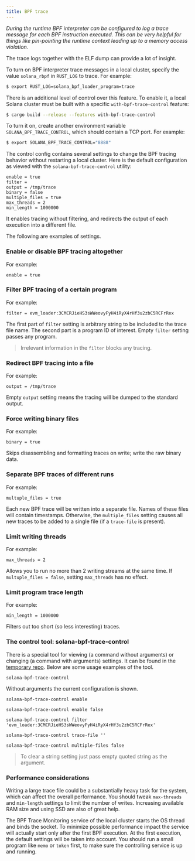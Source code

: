 ```yaml
---
title: BPF trace
---
```


*During the runtime BPF interpreter can be configured to log a trace message for each BPF instruction executed. This can be very helpful for things like pin-pointing the runtime context leading up to a memory access violation.*

The trace logs together with the ELF dump can provide a lot of insight.

To turn on BPF interpreter trace messages in a local cluster, specify the value `solana_rbpf` in `RUST_LOG` to trace. For example:
```sh
$ export RUST_LOG=solana_bpf_loader_program=trace
```

There is an additional level of control over this feature. To enable it, a local Solana cluster must be built with a specific `with-bpf-trace-control` feature:
```sh
$ cargo build --release --features with-bpf-trace-control
```

To turn it on, create another environment variable `SOLANA_BPF_TRACE_CONTROL`, which should contain a TCP port. For example:
```sh
$ export SOLANA_BPF_TRACE_CONTROL="8888"
```

The control config contains several settings to change the BPF tracing behavior without restarting a local cluster. Here is the default configuration as viewed with the `solana-bpf-trace-control` utility:
```
enable = true
filter = 
output = /tmp/trace
binary = false
multiple_files = true
max_threads = 2
min_length = 1000000
```
It enables tracing without filtering, and redirects the output of each execution into a different file.

The following are examples of settings.

### Enable or disable BPF tracing altogether
For example:
```
enable = true
```

### Filter BPF tracing of a certain program
For example:
```
filter = evm_loader:3CMCRJieHS3sWWeovyFyH4iRyX4rHf3u2zbC5RCFrRex
```
The first part of `filter` setting is arbitrary string to be included to the trace file name. The second part is a program ID of interest. Empty `filter` setting passes any program.  

> Irrelevant information in the `filter` blocks any tracing.

### Redirect BPF tracing into a file
For example:
```
output = /tmp/trace
```
Empty `output` setting means the tracing will be dumped to the standard output.

### Force writing binary files
For example:
```
binary = true
```
Skips disassembling and formatting traces on write; write the raw binary data.

### Separate BPF traces of different runs
For example:
```
multuple_files = true
```

Each new BPF trace will be written into a separate file. Names of these files will contain timestamps. Otherwise, the `multiple_files` setting causes all new traces to be added to a single file (if a `trace-file` is present).

### Limit writing threads
For example:
```
max_threads = 2
```
Allows you to run no more than 2 writing streams at the same time. If `multuple_files = false`, setting `max_threads` has no effect.

### Limit program trace length
For example:
```
min_length = 1000000
```
Filters out too short (so less interesting) traces.

### The control tool: solana-bpf-trace-control
There is a special tool for viewing (a command without arguments) or changing (a command with arguments) settings. It can be found in the [temporary repo](https://github.com/vakond/solana-bpf-trace-control). Below are some usage examples of the tool.
```
solana-bpf-trace-control
```
Without arguments the current configuration is shown.

```
solana-bpf-trace-control enable
```

```
solana-bpf-trace-control enable false
```

```
solana-bpf-trace-control filter 'evm_loader:3CMCRJieHS3sWWeovyFyH4iRyX4rHf3u2zbC5RCFrRex'
```

```
solana-bpf-trace-control trace-file ''
```

```
solana-bpf-trace-control multiple-files false
```

> To clear a string setting just pass empty quoted string as the argument.

### Performance considerations

Writing a large trace file could be a substantially heavy task for the system, which can affect the overall performance. You should tweak `max-threads` and `min-length` settings to limit the number of writes. Increasing available RAM size and using SSD are also of great help.

The BPF Trace Monitoring service of the local cluster starts the OS thread and binds the socket. To minimize possible performance impact the service will actually start only after the first BPF execution. At the first execution, the default settings will be taken into account. You should run a small program like `memo` or `token` first, to make sure the controlling service is up and running.
